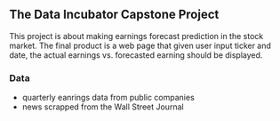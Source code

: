 ## The Data Incubator Capstone Project

This project is about making earnings forecast prediction in the stock market. The final product is a web page that given user input ticker and date, the actual earnings vs. forecasted earning should be displayed.

### Data

- quarterly eanrings data from public companies
- news scrapped from the Wall Street Journal
